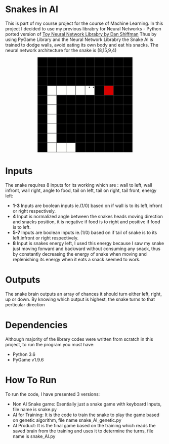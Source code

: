 # Snakes in AI

This is part of my course project for the course of Machine Learning. In this project I decided to use my previous librabry for Neural Networks - Python ported version of [Toy Neural Network Librabry by Dan Shiffman](https://www.youtube.com/playlist?list=PLRqwX-V7Uu6aCibgK1PTWWu9by6XFdCfh)
Thus by using PyGame Library and the Neural Network Librabry the Snake AI is trained to dodge walls, avoid eating its own body and eat his snacks.
The neural network architecture for the snake is (8,15,9,4)<br>
<p align="center">
  <img width="300" height="300" src="Images/Cover.png">
</p>

# Inputs
The snake requires 8 inputs for its working which are : wall to left, wall infront, wall right, angle to food, tail on left, tail on right, tail front, energy left:
- **1-3** Inputs are boolean inputs ie.(1/0) based on if wall is to its left,infront or right respectively.
- **4** Input is normalized angle between the snakes heads moving direction and snacks position, it is negative if food is to right and positive if food is to left.
- **5-7** Inputs are boolean inputs ie.(1/0) based on if tail of snake is to its left,infront or right respectively.
- **8** Input is snakes energy left, I used this energy because I saw my snake just moving forward and backward without consuming any snack, thus by constantly decreasing the energy of snake when moving and replenishing its energy when it eats a snack seemed to work.

# Outputs
The snake brain outputs an array of chances it should turn either left, right, up or down. By knowing which output is highest, the snake turns to that perticular direction

# Dependencies
Although majority of the library codes were written from scratch in this project, to run the program you must have:
- Python 3.6
- PyGame v1.9.6

# How To Run
To run the code, I have presented 3 versions:
- Non AI Snake game: Esentially just a snake game with keyboard Inputs, file name is snake.py
- AI for Training: It is the code to train the snake to play the game based on genetic algorithm, file name snake_AI_genetic.py
- AI Product: It is the final game based on the training which reads the saved brain from the training and uses it to determine the turns, file name is snake_AI.py
